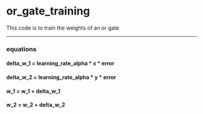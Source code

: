 # or_gate_training
This code is to train the weights of an or gate
______________________
### equations

#### delta_w_1 = learning_rate_alpha * x * error
#### delta_w_2 = learning_rate_alpha * y * error
#### w_1 = w_1 + delta_w_1
#### w_2 = w_2 + delta_w_2
